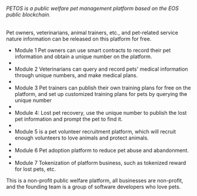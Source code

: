 ###### PETOS is a public welfare pet management platform based on the EOS public blockchain.

Pet owners, veterinarians, animal trainers, etc., and pet-related service nature information can be released on this platform for free.

* Module 1 Pet owners can use smart contracts to record their pet information and obtain a unique number on the platform.
* 
* Module 2 Veterinarians can query and record pets' medical information through unique numbers, and make medical plans.
* 
* Module 3 Pet trainers can publish their own training plans for free on the platform, and set up customized training plans for pets by querying the unique number
* 
* Module 4: Lost pet recovery, use the unique number to publish the lost pet information and prompt the pet to find it.
* 
* Module 5 is a pet volunteer recruitment platform, which will recruit enough volunteers to love animals and protect animals.
* 
* Module 6 Pet adoption platform to reduce pet abuse and abandonment.
* 
* Module 7 Tokenization of platform business, such as tokenized reward for lost pets, etc.

This is a non-profit public welfare platform, all businesses are non-profit, and the founding team is a group of software developers who love pets.